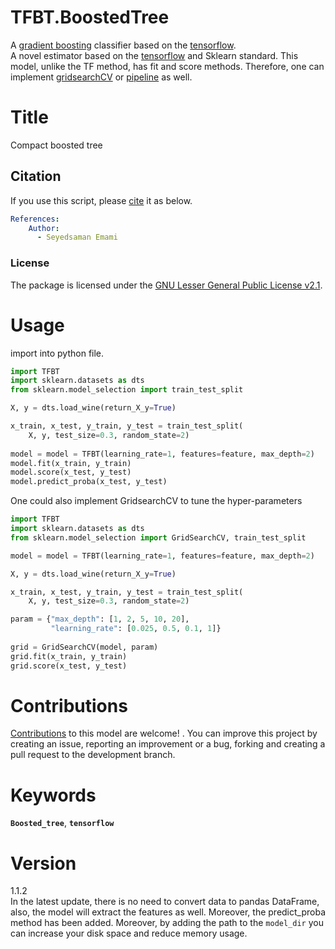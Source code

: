 # TFBT.BoostedTree
A [gradient boosting](TFBT.py) classifier based on the [tensorflow](https://github.com/tensorflow/estimator/blob/781c0d30c6bf100aa174591dd97cb70fc39d294d/tensorflow_estimator/python/estimator/canned/boosted_trees.py#L1933).
<br/>
A novel estimator based on the [tensorflow](https://github.com/tensorflow/estimator/blob/781c0d30c6bf100aa174591dd97cb70fc39d294d/tensorflow_estimator/python/estimator/canned/boosted_trees.py#L1933) and Sklearn standard.
This model, unlike the TF method, has fit and score methods. Therefore, one can implement [gridsearchCV](https://scikit-learn.org/stable/modules/generated/sklearn.model_selection.GridSearchCV.html) or [pipeline](https://scikit-learn.org/stable/modules/generated/sklearn.pipeline.Pipeline.html) as well.


# Title
Compact boosted tree

## Citation 
If you use this script, please [cite](CITATION.cff) it as below.

```yaml
References:
    Author:
      - Seyedsaman Emami
```

### License
The package is licensed under the [GNU Lesser General Public License v2.1](https://github.com/GAA-UAM/GBNN/blob/main/LICENSE).

# Usage
import into python file. 

```python
import TFBT
import sklearn.datasets as dts
from sklearn.model_selection import train_test_split

X, y = dts.load_wine(return_X_y=True)

x_train, x_test, y_train, y_test = train_test_split(
    X, y, test_size=0.3, random_state=2)
    
model = model = TFBT(learning_rate=1, features=feature, max_depth=2)
model.fit(x_train, y_train)
model.score(x_test, y_test)
model.predict_proba(x_test, y_test)
```

One could also implement GridsearchCV to tune the hyper-parameters

```python
import TFBT
import sklearn.datasets as dts
from sklearn.model_selection import GridSearchCV, train_test_split

model = model = TFBT(learning_rate=1, features=feature, max_depth=2)

X, y = dts.load_wine(return_X_y=True)

x_train, x_test, y_train, y_test = train_test_split(
    X, y, test_size=0.3, random_state=2)

param = {"max_depth": [1, 2, 5, 10, 20],
         "learning_rate": [0.025, 0.5, 0.1, 1]}
         
grid = GridSearchCV(model, param)
grid.fit(x_train, y_train)
grid.score(x_test, y_test)

```

# Contributions
[Contributions](contributing.txt) to this model are welcome! . You can improve this project by creating an issue, 
reporting an improvement or a bug, forking and creating a pull request to the 
development branch. 

# Keywords
**`Boosted_tree`**, **`tensorflow`**

# Version 
1.1.2
<br/>
In the latest update, there is no need to convert data to pandas DataFrame, also, the model will extract the features as well.
Moreover, the predict_proba method has been added.
Moreover, by adding the path to the `model_dir` you can increase your disk space and reduce memory usage.
